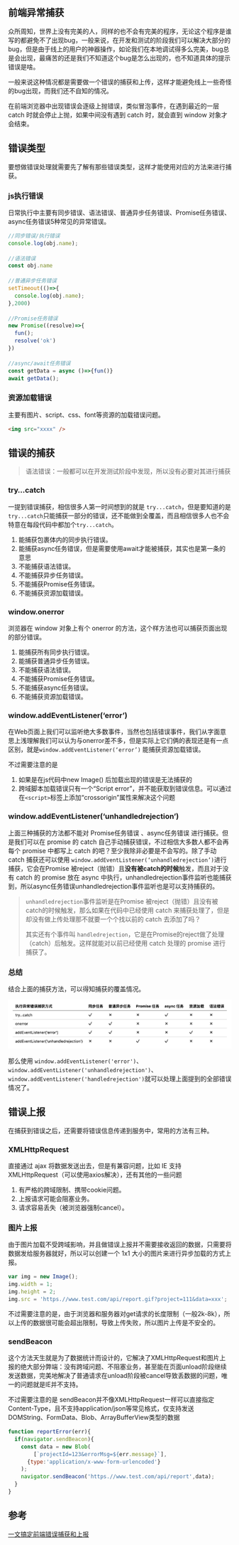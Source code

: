 ## 前端异常捕获

众所周知，世界上没有完美的人，同样的也不会有完美的程序，无论这个程序是谁写的都避免不了出现bug，一般来说，在开发和测试的阶段我们可以解决大部分的bug，但是由于线上的用户的神器操作，如论我们在本地调试得多么完美，bug总是会出现，最痛苦的还是我们不知道这个bug是怎么出现的，也不知道具体的提示错误是啥。

一般来说这种情况都是需要做一个错误的捕获和上传，这样才能避免线上一些奇怪的bug出现，而我们还不自知的情况。

在前端浏览器中出现错误会逐级上抛错误，类似冒泡事件，在遇到最近的一层 catch 时就会停止上抛，如果中间没有遇到 catch 时，就会直到 window 对象才会结束。



## 错误类型

要想做错误处理就需要先了解有那些错误类型，这样才能使用对应的方法来进行捕获。

### js执行错误

日常执行中主要有同步错误、语法错误、普通异步任务错误、Promise任务错误、async任务错误5种常见的异常错误。

```js
//同步错误/执行错误
console.log(obj.name);

//语法错误
const obj.name

//普通异步任务错误
setTimeout(()=>{
  console.log(obj.name);
},2000)

//Promise任务错误
new Promise((resolve)=>{
  fun();
  resolve('ok')
})

//async/await任务错误
const getData = async ()=>{fun()}
await getData();
```



### 资源加载错误

主要有图片、script、css、font等资源的加载错误问题。

```html
<img src="xxxx" />
```



## 错误的捕获

>  语法错误：一般都可以在开发测试阶段中发现，所以没有必要对其进行捕获

### try…catch

一提到错误捕获，相信很多人第一时间想到的就是 `try...catch`，但是要知道的是`try...catch`只能捕获一部分的错误，还不能做到全覆盖，而且相信很多人也不会特意在每段代码中都加个`try...catch`。

1. 能捕获包裹体内的同步执行错误。
2. 能捕获async任务错误，但是需要使用await才能被捕获，其实也是第一条的意思
3. 不能捕获语法错误。
4. 不能捕获异步任务错误。
5. 不能捕获Promise任务错误。
6. 不能捕获资源加载错误。



### window.onerror

浏览器在 window 对象上有个 onerror 的方法，这个样方法也可以捕获页面出现的部分错误。

1. 能捕获所有同步执行错误。
2. 能捕获普通异步任务错误。
3. 不能捕获语法错误。
4. 不能捕获Promise任务错误。
5. 不能捕获async任务错误。
6. 不能捕获资源加载错误。

### window.addEventListener(‘error’)

在Web页面上我们可以监听绝大多数事件，当然也包括错误事件，我们从字面意思上浅理解我们可以认为与onerror差不多，但是实际上它们俩的表现还是有一点区别，就是`window.addEventListener(‘error’)` 能捕获资源加载错误。

不过需要注意的是

1. 如果是在js代码中new Image() 后加载出现的错误是无法捕获的
2. 跨域脚本加载错误只有一个“Script error”，并不能获取到错误信息。可以通过在`<script>`标签上添加“crossorigin”属性来解决这个问题

### window.addEventListener(‘unhandledrejection’)

上面三种捕获的方法都不能对 Promise任务错误 、async任务错误 进行捕获。但是我们可以在 promise 的 catch 自己手动捕获错误，不过相信大多数人都不会再每个 promise 中都写上 catch 的吧？至少我除非必要是不会写的。除了手动 catch 捕获还可以使用 `window.addEventListener(‘unhandledrejection’)`进行捕获，它会在Promise 被reject（抛错）且**没有被catch的时候**触发，而且对于没有 catch 的 promise 放在 async 中执行，unhandledrejection事件监听也能捕获到，所以async任务错误unhandledrejection事件监听也是可以支持捕获的。

> `unhandledrejection`事件监听是在Promise 被reject（抛错）且没有被catch的时候触发，那么如果在代码中已经使用 catch 来捕获处理了，但是却没有做上传处理那不就要一个个找以前的 catch 去添加了吗？
>
> 其实还有个事件叫 `handledrejection`，它是在Promise的reject做了处理（catch）后触发。这样就能对以前已经使用 catch 处理的 promise 进行捕获了。

### 总结

结合上面的捕获方法，可以得知捕获的覆盖情况。

![preview](前端异常处理和上报/v2-9e5ae1919c008d706f50bd5307aa065c_r.jpg)

那么使用 `window.addEventListener('error')`、`window.addEventListener('unhandledrejection')`、`window.addEventListener('handledrejection')`就可以处理上面提到的全部错误情况了。



## 错误上报

在捕获到错误之后，还需要将错误信息传递到服务中，常用的方法有三种。

### XMLHttpRequest

直接通过 ajax 将数据发送出去，但是有兼容问题，比如 IE 支持 XMLHttpRequest（可以使用axios解决），还有其他的一些问题

1. 有严格的跨域限制、携带cookie问题。
2. 上报请求可能会阻塞业务。
3. 请求容易丢失（被浏览器强制cancel）。

### 图片上报

由于图片加载不受跨域影响，并且做错误上报并不需要接收返回的数据，只需要将数据发给服务器就好，所以可以创建一个 1x1 大小的图片来进行异步加载的方式上报。

```js
var img = new Image();
img.width = 1;
img.height = 2;
img.src = 'https.//www.test.com/api/report.gif?project=111&data=xxx';
```

不过需要注意的是，由于浏览器和服务器对get请求的长度限制（一般2k-8k），所以上传的数据很可能会超出限制，导致上传失败，所以图片上传是不安全的。

### sendBeacon

这个方法天生就是为了数据统计而设计的，它解决了XMLHttpRequest和图片上报的绝大部分弊端：没有跨域问题、不阻塞业务，甚至能在页面unload阶段继续发送数据，完美地解决了普通请求在unload阶段被cancel导致丢数据的问题，唯一的问题就是IE并不支持。

不过需要注意的是 sendBeacon并不像XMLHttpRequest一样可以直接指定Content-Type，且不支持application/json等常见格式，仅支持发送 DOMString、FormData、Blob、ArrayBufferView类型的数据

```js
function reportError(err){
  if(navigator.sendBeacon){
    const data = new Blob(
    	[`projectId=123&errorMsg=${err.message}`],
      {type:'application/x-www-form-urlencoded'}
    );
    navigator.sendBeacon('https.//www.test.com/api/report',data);
  }
}
```



## 参考

[一文搞定前端错误捕获和上报](https://zhuanlan.zhihu.com/p/434928241)